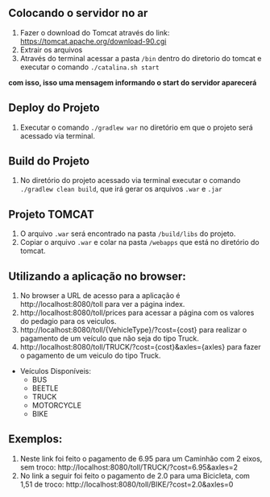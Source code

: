## Colocando o servidor no ar ##

1. Fazer o download do Tomcat através do link: https://tomcat.apache.org/download-90.cgi
2. Extrair os arquivos
3. Através do terminal acessar a pasta `/bin` dentro do diretorio do tomcat e executar o comando `./catalina.sh start`

**com isso, isso uma mensagem informando o start do servidor aparecerá**

## Deploy do Projeto ##

1. Executar o comando `./gradlew war` no diretório em que o projeto será acessado via terminal.

## Build do Projeto ##

1.  No diretório do projeto acessado via terminal executar o comando `./gradlew clean build`, que irá gerar os arquivos `.war` e `.jar`
 
## Projeto TOMCAT ##

1. O arquivo `.war` será encontrado na pasta `/build/libs` do projeto.
2. Copiar o arquivo `.war` e colar na pasta `/webapps` que está no diretório do tomcat.

## Utilizando a aplicação no browser: ##

1. No browser a URL de acesso para a aplicação é http://localhost:8080/toll para ver a página index.
2. http://localhost:8080/toll/prices para acessar a página com os valores do pedagio para os veiculos.
3. http://localhost:8080/toll/{VehicleType}/?cost={cost} para realizar o pagamento de um veículo que não seja do tipo Truck.
4. http://localhost:8080/toll/TRUCK/?cost={cost}&axles={axles} para fazer o pagamento de um veiculo do tipo Truck.

* Veículos Disponíveis:
 	- BUS 
 	- BEETLE
 	- TRUCK 
 	- MOTORCYCLE 
 	- BIKE 
 	
## Exemplos: ## 

1. Neste link foi feito o pagamento de 6.95 para um Caminhão com 2 eixos, sem troco: http://localhost:8080/toll/TRUCK/?cost=6.95&axles=2
2. No link a seguir foi feito o pagamento de 2.0 para uma Bicicleta, com 1,51 de troco: http://localhost:8080/toll/BIKE/?cost=2.0&axles=0